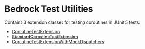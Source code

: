 # Bedrock Test Utilities

Contains 3 extension classes for testing coroutines in JUnit 5 tests.
- [CoroutineTestExtension](/test/src/main/java/com/kroger/bedrock/test/CoroutineTestExtension.kt#L38)
- [StandardCoroutineTestExtension](/test/src/main/java/com/kroger/bedrock/test/CoroutineTestExtension.kt#L76)
- [CoroutineTestExtensionWithMockDispatchers](/test/src/main/java/com/kroger/bedrock/test/CoroutineTestExtension.kt#L98)
